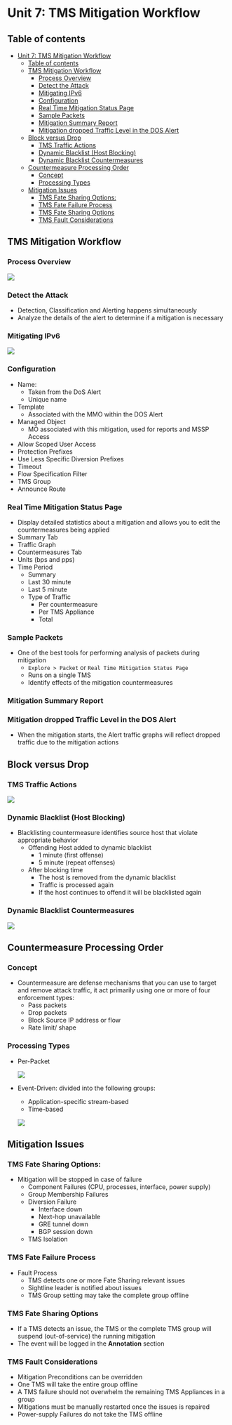 # Unit 7: TMS Mitigation Workflow


## Table of contents

- [Unit 7: TMS Mitigation Workflow](#unit-7-tms-mitigation-workflow)
  - [Table of contents](#table-of-contents)
  - [TMS Mitigation Workflow](#tms-mitigation-workflow)
    - [Process Overview](#process-overview)
    - [Detect the Attack](#detect-the-attack)
    - [Mitigating IPv6](#mitigating-ipv6)
    - [Configuration](#configuration)
    - [Real Time Mitigation Status Page](#real-time-mitigation-status-page)
    - [Sample Packets](#sample-packets)
    - [Mitigation Summary Report](#mitigation-summary-report)
    - [Mitigation  dropped Traffic Level in the DOS Alert](#mitigation--dropped-traffic-level-in-the-dos-alert)
  - [Block versus Drop](#block-versus-drop)
    - [TMS Traffic Actions](#tms-traffic-actions)
    - [Dynamic Blacklist (Host Blocking)](#dynamic-blacklist-host-blocking)
    - [Dynamic Blacklist Countermeasures](#dynamic-blacklist-countermeasures)
  - [Countermeasure Processing Order](#countermeasure-processing-order)
    - [Concept](#concept)
    - [Processing Types](#processing-types)
  - [Mitigation Issues](#mitigation-issues)
    - [TMS Fate Sharing Options:](#tms-fate-sharing-options)
    - [TMS Fate Failure Process](#tms-fate-failure-process)
    - [TMS Fate Sharing Options](#tms-fate-sharing-options-1)
    - [TMS Fault Considerations](#tms-fault-considerations)


## TMS Mitigation Workflow

### Process Overview
        
  ![](IMG/2023-06-06-14-59-06.png)

### Detect the Attack

  - Detection, Classification and Alerting happens simultaneously
  - Analyze the details of the alert to determine if a mitigation is necessary

### Mitigating IPv6

  ![](IMG/2023-06-06-15-02-04.png)

### Configuration

- Name: 
  - Taken from the DoS Alert
  - Unique name
- Template
  - Associated with the MMO within the DOS Alert
- Managed Object
  - MO associated with this mitigation, used for reports and MSSP Access
- Allow Scoped User Access
- Protection Prefixes
- Use Less Specific Diversion Prefixes
- Timeout
- Flow Specification Filter
- TMS Group
- Announce Route

### Real Time Mitigation Status Page

- Display detailed statistics about a mitigation and allows you to edit the countermeasures being applied
- Summary Tab
- Traffic Graph
- Countermeasures Tab
- Units (bps and pps)
- Time Period
  - Summary
  - Last 30 minute
  - Last 5 minute
  - Type of Traffic
    - Per countermeasure
    - Per TMS Appliance
    - Total
  
### Sample Packets

- One of the best tools for performing analysis of packets during mitigation 
  -  `Explore > Packet` or `Real Time Mitigation Status Page`
  -  Runs on a single TMS
  -  Identify effects of the mitigation countermeasures

### Mitigation Summary Report

### Mitigation  dropped Traffic Level in the DOS Alert

- When the mitigation starts, the Alert traffic graphs will reflect dropped traffic due to the mitigation actions

## Block versus Drop

### TMS Traffic Actions
  
  ![](IMG/2023-06-06-15-25-43.png)

### Dynamic Blacklist (Host Blocking)

- Blacklisting countermeasure identifies source host that violate appropriate behavior
  - Offending Host added to dynamic blacklist
    - 1 minute (first offense)
    - 5 minute (repeat offenses)
  - After blocking time
    - The host is removed from the dynamic blacklist
    - Traffic is processed again
    - If the host continues to offend it will be blacklisted again

### Dynamic Blacklist Countermeasures
  
  ![](IMG/2023-06-06-15-55-55.png)

## Countermeasure Processing Order

### Concept

- Countermeasure are defense mechanisms that you can use to target and remove attack traffic, it act primarily using one or more of four enforcement types:
  - Pass packets
  - Drop packets
  - Block Source IP address or flow
  - Rate limit/ shape

### Processing Types

  - Per-Packet

    ![](IMG/2023-06-06-15-57-24.png)

  - Event-Driven: divided into the following groups:
    - Application-specific stream-based
    - Time-based

    ![](IMG/2023-06-07-13-14-41.png)

  
## Mitigation Issues

### TMS Fate Sharing Options:

- Mitigation will be stopped in case of failure
  - Component Failures (CPU, processes, interface, power supply)
  - Group Membership Failures
  - Diversion Failure
    - Interface down
    - Next-hop unavailable
    - GRE tunnel down
    - BGP session down
  - TMS Isolation

### TMS Fate Failure Process

- Fault Process
  - TMS detects one or more Fate Sharing relevant issues
  - Sightline leader is notified about issues
  - TMS Group setting may take the complete group offline

### TMS Fate Sharing Options

- If a TMS detects an issue, the TMS or the complete TMS group will suspend (out-of-service) the running mitigation
- The event will be logged in the **Annotation** section

### TMS Fault Considerations

- Mitigation Preconditions can be overridden
- One TMS will take the entire group offline
- A TMS failure should not overwhelm the remaining TMS Appliances in a group
- Mitigations must be manually restarted once the issues is repaired
- Power-supply Failures do not take the TMS offline

